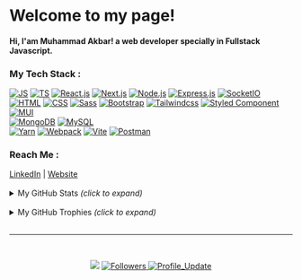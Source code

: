 # Welcome to my page!

#### Hi, I'am  Muhammad Akbar! a web developer specially in Fullstack Javascript.

### My Tech Stack :

<div >
  <a href="https://github.com/MuhammadAkbar11?tab=repositories&language=javascript" target="_blank"><img alt="JS" src="https://img.shields.io/badge/Javascript-%23323330.svg?style=flat-square&logo=javascript&logoColor=%23F7DF1E"></a>
  <a href="https://github.com/MuhammadAkbar11?tab=repositories&language=typescript" target="_blank"><img alt="TS" src="https://img.shields.io/badge/Typescript-%23323330.svg?style=flat-square&logo=typescript&logoColor=#23007ACC"></a>
  <a href="https://github.com/MuhammadAkbar11?tab=repositories&q=react" target="_blank"><img alt="React.js" src="https://img.shields.io/badge/React.js-%23323330.svg?style=flat-square&logo=react&logoColor=%2361DAFB"></a>
  <a href="https://github.com/MuhammadAkbar11?tab=repositories&q=next" target="_blank"><img alt="Next.js" src="https://img.shields.io/badge/Next.js-%23323330.svg?style=flat-square&logo=next.js&logoColor=white"></a>
  <a href="https://github.com/MuhammadAkbar11?tab=repositories&q=node" target="_blank"><img alt="Node.js" src="https://img.shields.io/badge/Node-%23323330.svg?style=flat-square&logo=node.js&logoColor=6DA55F"></a>
  <a href="https://github.com/MuhammadAkbar11?tab=repositories&q=express" target="_blank"><img alt="Express.js" src="https://img.shields.io/badge/Express.js-%23323330.svg?style=flat-square&logo=express&logoColor=#f5f5f5"></a>
  <a href="https://github.com/MuhammadAkbar11?tab=repositories&q=socket" target="_blank"><img alt="SocketIO" src="https://img.shields.io/badge/Socket.io-%23323330.svg?style=flat-square&logo=socket.io&logoColor=%010101"></a>
</div>
<div >
   <a href="https://github.com/MuhammadAkbar11?tab=repositories&language=html" target="_blank"><img alt="HTML" src="https://img.shields.io/badge/HTML5-%23323330.svg?style=flat-square&logo=html5&logoColor=%23E34F26"></a>
   <a href="https://github.com/MuhammadAkbar11?tab=repositories&language=css" target="_blank"><img alt="CSS" src="https://img.shields.io/badge/CSS3-%23323330.svg?style=flat-square&logo=css3&logoColor=%231572B6"></a>
   <a href="https://github.com/MuhammadAkbar11?tab=repositories&language=scss" target="_blank"><img alt="Sass" src="https://img.shields.io/badge/Sass-%23323330.svg?style=flat-square&logo=sass&logoColor=%23BF4080"></a>
   <a href="https://github.com/MuhammadAkbar11?tab=repositories&q=bootstrap" target="_blank"><img alt="Bootstrap" src="https://img.shields.io/badge/Bootstrap-%23323330.svg?style=flat-square&logo=bootstrap&logoColor=%237431FA"></a>
   <a href="https://github.com/MuhammadAkbar11?tab=repositories&q=tailwindcss" target="_blank"><img alt="Tailwindcss" src="https://img.shields.io/badge/Tailwindcss-%23323330.svg?style=flat-square&logo=tailwindcss&logoColor=%2338B2AC"></a>
   <a href="https://github.com/MuhammadAkbar11?tab=repositories&q=styled-components" target="_blank"><img alt="Styled Component" src="https://img.shields.io/badge/Styled--components-%23323330.svg?style=flat-square&logo=styled-components&logoColor=DB7093"></a>
   <a href="https://github.com/MuhammadAkbar11?tab=repositories&q=mui" target="_blank"><img alt="MUI" src="https://img.shields.io/badge/MUI-%23323330.svg?style=flat-square&logo=MUI&logoColor=%230081CB"></a>
</div>

<div>
  <a href="https://github.com/MuhammadAkbar11?tab=repositories&q=mongodb" target="_blank"><img alt="MongoDB" src="https://img.shields.io/badge/MongoDB-%23323330.svg?style=flat-square&logo=mongodb&logoColor=%234ea94b"></a>
  <a href="https://github.com/MuhammadAkbar11?tab=repositories&q=mysql" target="_blank"><img alt="MySQL" src="https://img.shields.io/badge/MySQL-%23323330.svg?style=flat-square&logo=mysql&logoColor=ffbc14"></a>
</div>
<div>
  <a href="https://github.com/MuhammadAkbar11?tab=repositories&q=yarn" target="_blank"><img alt="Yarn" src="https://img.shields.io/badge/Yarn-%23323330.svg?style=flat-square&logo=yarn&logoColor=%232C8EBB"></a>
  <a href="https://github.com/MuhammadAkbar11?tab=repositories&q=webpack" target="_blank"><img alt="Webpack" src="https://img.shields.io/badge/Webpack-%23323330.svg?style=flat-square&logo=webpack&logoColor=%238DD6F9"></a>
  <a href="https://github.com/MuhammadAkbar11?tab=repositories&q=vite" target="_blank"><img alt="Vite" src="https://img.shields.io/badge/Vite.js-%23323330.svg?style=flat-square&logo=vite&logoColor=FFB60E"></a>
  <a href="https://github.com/MuhammadAkbar11?tab=repositories&q=vite" target="_blank"><img alt="Postman" src="https://img.shields.io/badge/Postman-%23323330.svg?style=flat-square&logo=postman&logoColor=FF6C37"></a>
</div>

### Reach Me :

<div >
  <a href="https://linkedin.com/in/muhammadakbarletlet" target="_blank" >LinkedIn</a> | <a href="https://muhammad-akbar.herokuapp.com" target="_blank" >Website</a>

</div>

<br />

<details>
<summary>My GitHub Stats <i>(click to expand)</i> </summary>
<p align="left" >
    <img height="200px" src="https://github-readme-stats.vercel.app/api?username=MuhammadAkbar11&theme=radical&hide_border=true&include_all_commits=false&count_private=false" alt="Akbar's Github readme stats">
    <img height="200px" src="https://github-readme-streak-stats.herokuapp.com/?user=MuhammadAkbar11&theme=radical&hide_border=true" alt="MuhammadAkbar11"/>
    <img height="200px" src="https://github-readme-stats.vercel.app/api/top-langs/?username=MuhammadAkbar11&theme=radical&hide_border=true&include_all_commits=false&count_private=true&layout=compact" alt="MuhammadAkbar11's top use lang"/>
     <img height="250px" src="https://github-readme-activity-graph.cyclic.app/graph?username=MuhammadAkbar11&theme=rogue" alt="GitHub Commits Graph" />
</p>
</details>
<br/>
<details>
<summary>My GitHub Trophies <i>(click to expand)</i> </summary>
<p align="left">
     <img height="200px" src="https://github-profile-trophy.vercel.app/?username=MuhammadAkbar11&theme=radical&no-frame=true&no-bg=false&margin-w=4" alt="MuhammadAkbar11's Github Troph"/>
</p>
</details>
<br/>

---
<br />
<p align="center">
  <!-- <img height="19.5px" src="https://visitcount.itsvg.in/api?id=MuhammadAkbar11&icon=2&color=12" alt="muhammadakbar11"/><a href="https://github.com/muhammadakbar11/muhammadakbar11/pulse" alt="Activity"> -->
    <img src="https://img.shields.io/github/commit-activity/m/muhammadakbar11/muhammadakbar11?style=flat-square&color=E5E5E5" />
  </a>
  <a href="https://github.com/muhammadAkbar11?tab=followers">
    <img alt="Followers" src="https://img.shields.io/github/followers/muhammadAkbar11?color=E5E5E5&logo=github&style=flat-square">
  </a>
  <a href="https://github.com/muhammadAkbar11/muhammadAkbar11" target="_blank">
    <img alt="Profile_Update" src="https://img.shields.io/github/last-commit/muhammadAkbar11/muhammadAkbar11?label=Profile%20update&style=flat-square&color=E5E5E5">
  </a>
</p>


